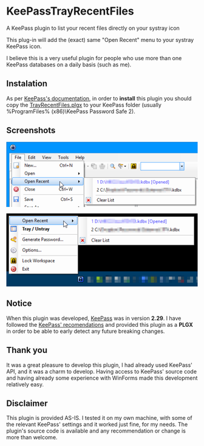 # KeePassTrayRecentFiles
A KeePass plugin to list your recent files directly on your systray icon

This plug-in will add the (exact) same "Open Recent" menu to your systray KeePass icon.

I believe this is a very useful plugin for people who use more than one KeePass databases on a daily basis (such as me).

## Instalation
As per [KeePass's documentation](http://keepass.info/help/v2/plugins.html), in order to **install** this plugin you should copy the [TrayRecentFiles.plgx](TrayRecentFiles.plgx) to your KeePass folder (usually %ProgramFiles% (x86)\KeePass Password Safe 2).

## Screenshots
![KeePassMainWindowOpenRecentFiles](imgs/KeePassMainWindowOpenRecentFiles.png)

![KeePassTrayIconOpenRecentFiles](imgs/KeePassTrayIconOpenRecentFiles.png)

## Notice
When this plugin was developed, [KeePass](http://keepass.info/) was in version **2.29**. I have followed the [KeePass' recomendations](http://keepass.info/help/v2_dev/plg_index.html#plgx) and provided this plugin as a **PLGX** in order to be able to early detect any future breaking changes.

## Thank you
It was a great pleasure to develop this plugin, I had already used KeePass' API, and it was a charm to develop. Having access to KeePass' source code and having already some experience with WinForms made this development relatively easy.

## Disclaimer
This plugin is provided AS-IS. I tested it on my own machine, with some of the relevant KeePass' settings and it worked just fine, for my needs. The plugin's source code is available and any recommendation or change is more than welcome.
